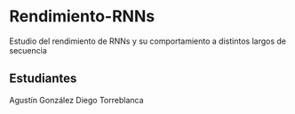 # Rendimiento-RNNs
Estudio del rendimiento de RNNs y su comportamiento a distintos largos de secuencia

## Estudiantes
Agustín González
Diego Torreblanca
